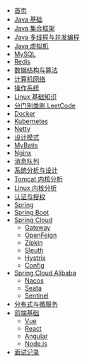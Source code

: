 * [首页](Home)
* [Java 基础](JavaBasic/)
* [Java 集合框架](JavaCollections/Map)
* [Java 多线程与并发编程](JavaMultiThreadAndConcurrency/)
* [Java 虚拟机](JVM/ClassLoader)
* [MySQL](MySQL/Basic)
* [Redis]()
* [数据结构与算法]()
* [计算机网络](Network/)
* [操作系统]()
* [Linux 基础知识]()
* [分门别类刷 LeetCode]()
* [Docker]()
* [Kubernetes]()
* [Netty]()
* [设计模式]()
* [MyBatis]()
* [Nginx]()
* [消息队列]()
* [系统分析与设计]()
* [Tomcat 内核分析]()
* [Linux 内核分析]()
* [认证与授权]()
* [Spring](Spring/Spring)
* [Spring Boot](Spring/SpringBoot)
* [Spring Cloud](Spring/SpringCloud)
  * [Gateway]()
  * [OpenFeign]()
  * [Zipkin]()
  * [Sleuth]()
  * [Hystrix]()
  * [Config]()
* [Spring Cloud Alibaba]()
  * [Nacos]()
  * [Seata]()
  * [Sentinel]()
* [分布式与微服务]()
* [前端基础]()
  * [Vue]()
  * [React]()
  * [Angular]()
  * [Node.js]()
* [面试记录]()
